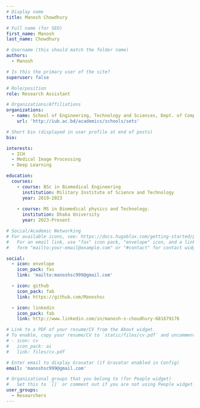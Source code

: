 ```yaml
---
# Display name
title: Manosh Chowdhury

# Full name (for SEO)
first_name: Manosh
last_name: Chowdhury

# Username (this should match the folder name)
authors:
  - Manosh

# Is this the primary user of the site?
superuser: false

# Role/position
role: Research Assistant 

# Organizations/Affiliations
organizations:
  - name: School of Engineering, Technology and Sciences, Dept. of Computer Scinece & Engineering, Independent University, Bangladesh.
    url: 'http://iub.ac.bd/academics/schools/sets'

# Short bio (displayed in user profile at end of posts)
bio: 

interests:
  - ICH
  - Medical Image Processing
  - Deep Learning

education:
  courses:
    - course: BSc in Biomedical Engineering
      institution: Military Institute of Science and Technology
      year: 2019-2023
    
    - course: MS in Biomedical physics and Technology. 
      institution: Dhaka University 
      year: 2023-Present

# Social/Academic Networking
# For available icons, see: https://docs.hugoblox.com/getting-started/page-builder/#icons
#   For an email link, use "fas" icon pack, "envelope" icon, and a link in the
#   form "mailto:your-email@example.com" or "#contact" for contact widget.

social:
  - icon: envelope
    icon_pack: fas
    link: 'mailto:manoshsc999@gmail.com'

  - icon: github
    icon_pack: fab
    link: https://github.com/Manoshsc

  - icon: linkedin
    icon_pack: fab
    link: http://www.linkedin.com/in/manosh-s-choudhury-681679176

# Link to a PDF of your resume/CV from the About widget.
# To enable, copy your resume/CV to `static/files/cv.pdf` and uncomment the lines below.
# - icon: cv
#   icon_pack: ai
#   link: files/cv.pdf

# Enter email to display Gravatar (if Gravatar enabled in Config)
email: 'manoshsc999@gmail.com'

# Organizational groups that you belong to (for People widget)
#   Set this to `[]` or comment out if you are not using People widget.
user_groups:
  - Researchers
---
```


